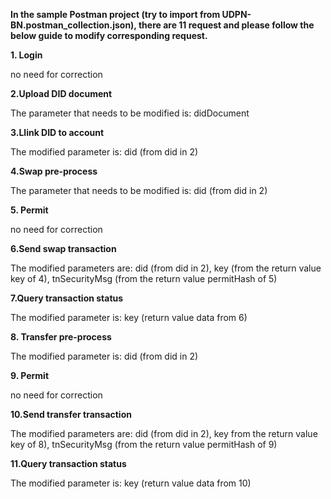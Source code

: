 **In the sample Postman project (try to import from UDPN-BN.postman_collection.json), there are 11 request and please follow the below guide to modify corresponding request.**


**1. Login**

no need for correction

**2.Upload DID document**

The parameter that needs to be modified is: didDocument

**3.Llink DID to account**

The modified parameter is: did (from did in 2)

**4.Swap pre-process**

The parameter that needs to be modified is: did (from did in 2)

**5. Permit**

no need for correction

**6.Send swap transaction**

The modified parameters are: did (from did in 2), key (from the return value key of 4), tnSecurityMsg (from the return value permitHash of 5)

**7.Query transaction status**

The modified parameter is: key (return value data from 6)

**8. Transfer pre-process**

The modified parameter is: did (from did in 2)

**9. Permit**

no need for correction

**10.Send transfer transaction**

The modified parameters are: did (from did in 2), key from the return value key of 8), tnSecurityMsg (from the return value permitHash of 9)

**11.Query transaction status**

The modified parameter is: key (return value data from 10)
